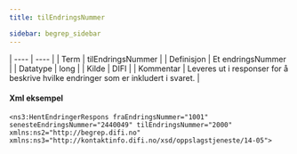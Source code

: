 ```yaml
---
title: tilEndringsNummer

sidebar: begrep_sidebar
---
```


| ---- | ---- |
| Term | tilEndringsNummer |
| Definisjon | Et endringsNummer |
| Datatype | long |
| Kilde | DIFI |
| Kommentar | Leveres ut i responser for å beskrive hvilke endringer som er inkludert i svaret. | 

#### Xml eksempel

```
<ns3:HentEndringerRespons fraEndringsNummer="1001" senesteEndringsNummer="2440049" tilEndringsNummer="2000" xmlns:ns2="http://begrep.difi.no" xmlns:ns3="http://kontaktinfo.difi.no/xsd/oppslagstjeneste/14-05">
```



